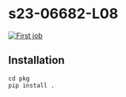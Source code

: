 # s23-06682-L08

[![First job](https://github.com/jas-yao/s23-06682-L08/actions/workflows/my-workflow.yaml/badge.svg)](https://github.com/jas-yao/s23-06682-L08/actions/workflows/my-workflow.yaml)

## Installation
    cd pkg
    pip install .